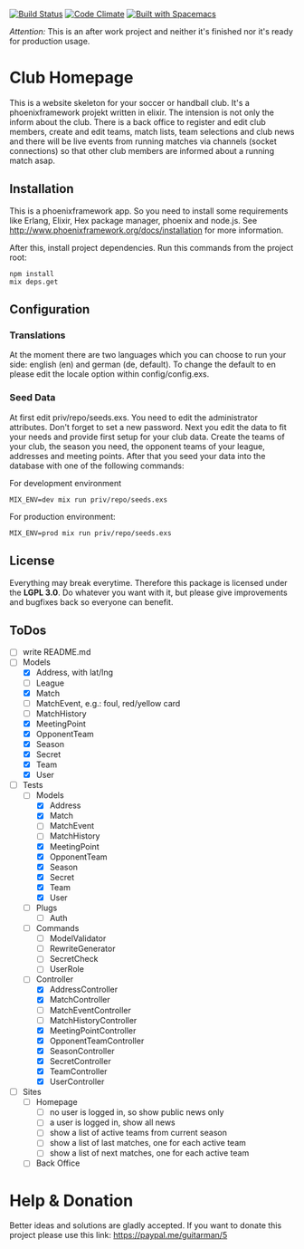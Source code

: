 [![Build Status](https://travis-ci.org/the-guitarman/club_homepage.svg?branch=master)](https://travis-ci.org/the-guitarman/club_homepage)
[![Code Climate](https://codeclimate.com/github/the-guitarman/club_homepage/badges/gpa.svg)](https://codeclimate.com/github/the-guitarman/club_homepage)
[![Built with Spacemacs](https://cdn.rawgit.com/syl20bnr/spacemacs/442d025779da2f62fc86c2082703697714db6514/assets/spacemacs-badge.svg)](http://github.com/syl20bnr/spacemacs)

*Attention:* This is an after work project and neither it's finished nor it's ready for production usage.

# Club Homepage

This is a website skeleton for your soccer or handball club. It's a phoenixframework projekt written in elixir. The intension is not only the inform about the club. There is a back office to register and edit club members, create and edit teams, match lists, team selections and club news and there will be live events from running matches via channels (socket connections) so that other club members are informed about a running match asap.



## Installation

This is a phoenixframework app. So you need to install some requirements like Erlang, Elixir, Hex package manager, phoenix and node.js. See http://www.phoenixframework.org/docs/installation for more information.

After this, install project dependencies. Run this commands from the project root:

````
npm install
mix deps.get
````

## Configuration

### Translations

At the moment there are two languages which you can choose to run your side: english (en) and german (de, default). To change the default to en please edit the locale option within config/config.exs. 

### Seed Data

At first edit priv/repo/seeds.exs. You need to edit the administrator attributes. Don't forget to set a new password. Next you edit the data to fit your needs and provide first setup for your club data. Create the teams of your club, the season you need, the opponent teams of your league, addresses and meeting points. After that you seed your data into the database with one of the following commands: 

For development environment
````
MIX_ENV=dev mix run priv/repo/seeds.exs
````

For production environment:
````
MIX_ENV=prod mix run priv/repo/seeds.exs
````

## License

Everything may break everytime. Therefore this package is licensed under
the **LGPL 3.0**. Do whatever you want with it, but please give improvements and bugfixes back so everyone can benefit.

## ToDos

- [ ] write README.md
- [ ] Models
  - [x] Address, with lat/lng
  - [ ] League
  - [x] Match
  - [ ] MatchEvent, e.g.: foul, red/yellow card
  - [ ] MatchHistory
  - [x] MeetingPoint
  - [x] OpponentTeam
  - [x] Season
  - [x] Secret
  - [x] Team
  - [x] User
- [ ] Tests
  - [ ] Models
    - [x] Address
    - [x] Match
    - [ ] MatchEvent
    - [ ] MatchHistory
    - [x] MeetingPoint
    - [x] OpponentTeam
    - [x] Season
    - [x] Secret
    - [x] Team
    - [x] User
  - [ ] Plugs
    - [ ] Auth
  - [ ] Commands
    - [ ] ModelValidator
    - [ ] RewriteGenerator
    - [ ] SecretCheck
    - [ ] UserRole
  - [ ] Controller
    - [x] AddressController
    - [x] MatchController
    - [ ] MatchEventController
    - [ ] MatchHistoryController
    - [x] MeetingPointController
    - [x] OpponentTeamController
    - [x] SeasonController
    - [x] SecretController
    - [x] TeamController
    - [x] UserController
- [ ] Sites
  - [ ] Homepage
    - [ ] no user is logged in, so show public news only
    - [ ] a user is logged in, show all news
    - [ ] show a list of active teams from current season
    - [ ] show a list of last matches, one for each active team
    - [ ] show a list of next matches, one for each active team
  - [ ] Back Office

# Help & Donation

Better ideas and solutions are gladly accepted. If you want to donate this project please use this link: https://paypal.me/guitarman/5
